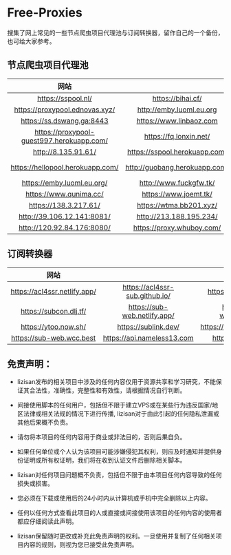# Free-Proxies

搜集了网上常见的一些节点爬虫项目代理池与订阅转换器，留作自己的一个备份，也可给大家参考。

## 节点爬虫项目代理池

| 网站 |   |   |   |   |
| :----------------: | :---------------: | :-----------------------: | :-------------------: | :---------------------: |
| https://sspool.nl/ | https://bihai.cf/ | https://proxies.bihai.cf/ | https://hm2019721.ml/ | https://free.dswang.ga/ |
| https://proxypool.ednovas.xyz/| http://emby.luoml.eu.org | https://free.dswang.ga| https://hello.stgod.com | https://proxypool.fly.dev |
| https://ss.dswang.ga:8443 | https://www.linbaoz.com | https://www.proxypool.ml/ | http://193.123.234.61/ | http://www.antg.xyz/ |
| https://proxypool-guest997.herokuapp.com/ | https://fq.lonxin.net/ | https://free886.herokuapp.com/ | https://149.248.8.112/ | https://proxypool.fly.dev/ |
| http://8.135.91.61/ | https://sspool.herokuapp.com/ | https://sspool.herokuapp.com/ | https://alexproxy003.herokuapp.com/ | https://origamiboy.herokuapp.com/ |
| https://hellopool.herokuapp.com/ | http://guobang.herokuapp.com/ | https://us-proxypool.herokuapp.com/ | https://eu-proxypool.herokuapp.com/ | https://proxypoolv2.herokuapp.com/ |
| https://emby.luoml.eu.org/ | http://www.fuckgfw.tk/ | https://etproxypool.ga/ | https://hm2019721.ml/ | https://free.kingfu.cf/ |
| https://www.qunima.cc/ | https://www.joemt.tk/ | https://smart.zxcyec.top/ | http://158.101.93.192/ | https://168.138.204.231/ |
| https://138.3.217.61/ | https://wtma.bb201.xyz/ | http://111.229.220.110:5000/ | http://149.28.158.124/ | https://hk.xhrzg2017.xyz/ |
| http://39.106.12.141:8081/ | http://213.188.195.234/ | https://outseen.tk/ | http://149.248.8.112/ | http://wxshi.top:9090/ |
| http://120.92.84.176:8080/ | https://proxy.whuboy.com/ | https://proxypool.zhipengliu.cn/ | https://185.161.70.4/ |  |


## 订阅转换器

| 网站 |   |   |   |   |
| :----------------: | :---------------: | :-----------------------: | :-------------------: | :---------------------: |
| https://acl4ssr.netlify.app/ | https://acl4ssr-sub.github.io/ | https://bianyuan.xyz/ | https://id9.cc/ | https://www.con8.tk/ |
| https://subcon.dlj.tf/ | https://sub-web.netlify.app/ | https://sub-web.wcc.best | https://sub-beta.now.sh/ | https://api.nameless13.com/ |
| https://ytoo.now.sh/ | https://sublink.dev/ | https://acl4ssr.netlify.app | https://subcon.dlj.tf/ | https://subcon.dlj.tf |
| https://sub-web.wcc.best | https://api.nameless13.com | https://agwa.page |  |  |




## 免责声明：

* lizisan发布的相关项目中涉及的任何内容仅用于资源共享和学习研究，不能保证其合法性，准确性，完整性和有效性，请根据情况自行判断。

* 间接使用脚本的任何用户，包括但不限于建立VPS或在某些行为违反国家/地区法律或相关法规的情况下进行传播, lizisan对于由此引起的任何隐私泄漏或其他后果概不负责。

* 请勿将本项目的任何内容用于商业或非法目的，否则后果自负。

* 如果任何单位或个人认为该项目可能涉嫌侵犯其权利，则应及时通知并提供身份证明或所有权证明，我们将在收到认证文件后删除相关脚本。

* lizisan对任何项目问题概不负责，包括但不限于由本项目任何内容导致的任何损失或损害。

* 您必须在下载或使用后的24小时内从计算机或手机中完全删除以上内容。

* 任何以任何方式查看此项目的人或直接或间接使用该项目的任何内容的使用者都应仔细阅读此声明。

* lizisan保留随时更改或补充此免责声明的权利。一旦使用并复制了任何相关项目内容的规则，则视为您已接受此免责声明。
